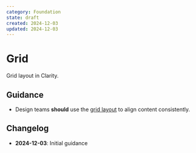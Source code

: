 ```yaml
---
category: Foundation
state: draft
created: 2024-12-03
updated: 2024-12-03
---
```


# Grid

Grid layout in Clarity.

## Guidance

- Design teams **should** use the [grid layout](https://clarity.design/documentation/grid) to align content consistently.

## Changelog

- **2024-12-03**: Initial guidance
